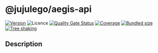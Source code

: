 # @jujulego/aegis-api
[![Version](https://img.shields.io/npm/v/@jujulego/aegis-api)](https://www.npmjs.com/package/@jujulego/aegis-api)
![Licence](https://img.shields.io/github/license/jujulego/aegis)
[![Quality Gate Status](https://sonarcloud.io/api/project_badges/measure?project=jujulego_aegis-api&metric=alert_status)](https://sonarcloud.io/dashboard?id=jujulego_aegis-api)
[![Coverage](https://sonarcloud.io/api/project_badges/measure?project=jujulego_aegis-api&metric=coverage)](https://sonarcloud.io/dashboard?id=jujulego_aegis-api)
[![Bundled size](https://badgen.net/bundlephobia/minzip/@jujulego/aegis-api)](https://bundlephobia.com/package/@jujulego/aegis-api)
[![Tree shaking](https://badgen.net/bundlephobia/tree-shaking/@jujulego/aegis-api)](https://bundlephobia.com/package/@jujulego/aegis-api)

## Description
